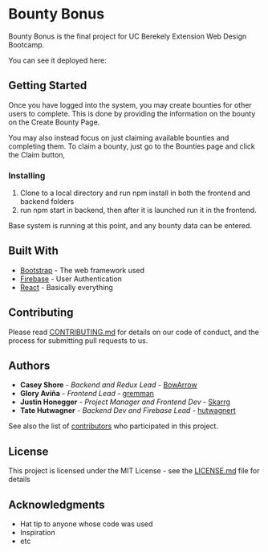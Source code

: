 # Bounty Bonus

Bounty Bonus is the final project for UC Berekely Extension Web Design Bootcamp. 

You can see it deployed here:

## Getting Started

Once you have logged into the system, you may create bounties for other users to complete. This is done by providing the information on the bounty on the Create Bounty Page.

You may also instead focus on just claiming available bounties and completing them. To claim a bounty, just go to the Bounties page and click the Claim button,

### Installing

1. Clone to a local directory and run npm install in both the frontend and backend folders
2. run npm start in backend, then after it is launched run it in the frontend.

Base system is running at this point, and any bounty data can be entered.

## Built With

* [Bootstrap](https://getbootstrap.com//) - The web framework used
* [Firebase](https://firebase.google.com/) - User Authentication
* [React](https://reactjs.org/) - Basically everything

## Contributing

Please read [CONTRIBUTING.md](https://gist.github.com/PurpleBooth/b24679402957c63ec426) for details on our code of conduct, and the process for submitting pull requests to us.


## Authors

* **Casey Shore** - *Backend and Redux Lead* - [BowArrow](https://github.com/BowArrow)
* **Glory Aviña** - *Frontend Lead* - [gremman](https://github.com/gremman)
* **Justin Honegger** - *Project Manager and Frontend Dev* - [Skarrg](https://github.com/Skarrg)
* **Tate Hutwagner** - *Backend Dev and Firebase Lead* - [hutwagnert](https://github.com/hutwagnert)

See also the list of [contributors](https://github.com/your/project/contributors) who participated in this project.

## License

This project is licensed under the MIT License - see the [LICENSE.md](LICENSE.md) file for details

## Acknowledgments

* Hat tip to anyone whose code was used
* Inspiration
* etc
